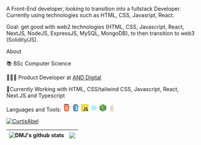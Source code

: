 A Front-End developer, looking to transition into a fullstack Developer. Currently using technologies such as HTML, CSS, Javasript, React.

Goal: get good with web2 technologies (HTML, CSS, Javascript, React, NextJS, NodeJS, ExpressJS, MySQL, MongoDB), to then transition to web3 (Solidity/JS).

About

📚 BSc Computer Science

👨🏻‍💻 Product Developer at [AND Digital](https://www.and.digital/)

🔨Currently Working with HTML, CSS/tailwind CSS, Javascript, React, Next.JS and Typescript

Languages and Tools:
<code><img height="20" src="https://raw.githubusercontent.com/github/explore/80688e429a7d4ef2fca1e82350fe8e3517d3494d/topics/html/html.png"></code>
<code><img height="20" src="https://raw.githubusercontent.com/github/explore/80688e429a7d4ef2fca1e82350fe8e3517d3494d/topics/css/css.png"></code>
<code><img height="20" src="https://raw.githubusercontent.com/github/explore/80688e429a7d4ef2fca1e82350fe8e3517d3494d/topics/javascript/javascript.png"></code>
<code><img height="20" src="https://raw.githubusercontent.com/github/explore/80688e429a7d4ef2fca1e82350fe8e3517d3494d/topics/react/react.png"></code>
<code><img height="20" src="https://raw.githubusercontent.com/github/explore/80688e429a7d4ef2fca1e82350fe8e3517d3494d/topics/nodejs/nodejs.png"></code> 
<code><img height="20" src="https://raw.githubusercontent.com/github/explore/80688e429a7d4ef2fca1e82350fe8e3517d3494d/topics/java/java.png"></code> 

<p align="left"> <a href="https://github.com/ryo-ma/github-profile-trophy"><img src="https://github-profile-trophy.vercel.app/?username=CurtisAbel&theme=matrix&margin-w=15&margin-h=15&column=7" alt="CurtisAbel" /></a> </p>

| <img align="center" src="https://github-readme-stats.vercel.app/api?username=CurtisAbel&show_icons=true&theme=chartreuse-dark" alt="DMJ's github stats" /></a> | <img align="center" src="https://github-readme-stats.vercel.app/api/top-langs/?username=CurtisAbel&layout=compact&theme=chartreuse-dark" /></a> |
| ------------- | ------------- |
